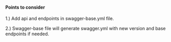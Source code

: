 #### Points to consider ####

1.) Add api and endpoints in swagger-base.yml file.

2.) Swagger-base file will generate swagger.yml with new version and base endpoints if needed.